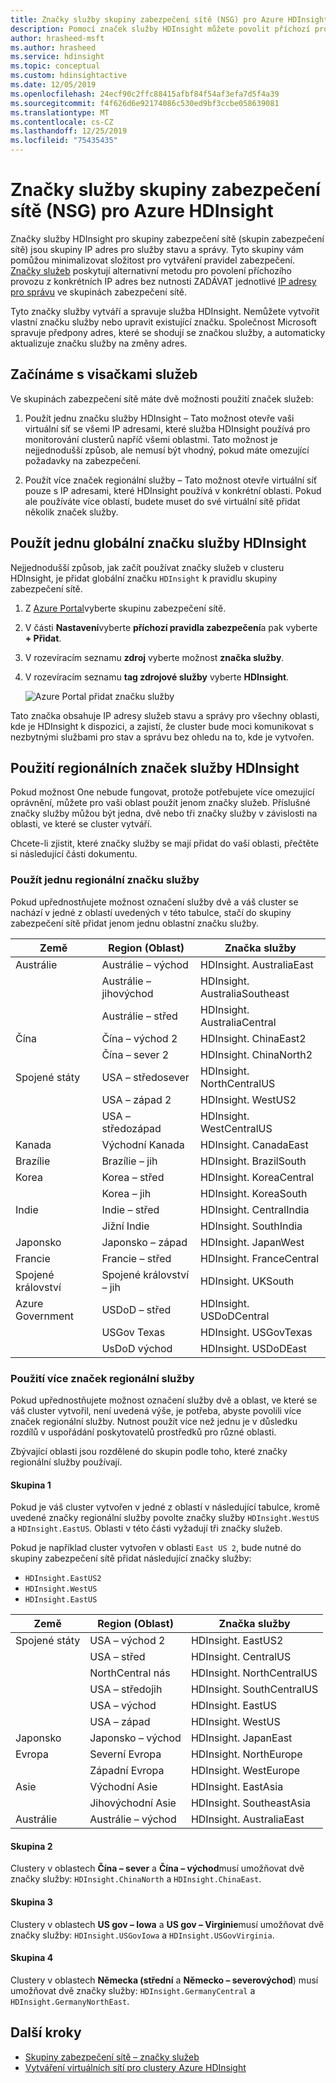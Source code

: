 ```yaml
---
title: Značky služby skupiny zabezpečení sítě (NSG) pro Azure HDInsight
description: Pomocí značek služby HDInsight můžete povolit příchozí provoz do clusteru z uzlů služby stavu HDInsight a služeb správy, aniž byste museli explicitně přidávat IP adresy do skupin zabezpečení sítě.
author: hrasheed-msft
ms.author: hrasheed
ms.service: hdinsight
ms.topic: conceptual
ms.custom: hdinsightactive
ms.date: 12/05/2019
ms.openlocfilehash: 24ecf90c2ffc88415afbf84f54af3efa7d5f4a39
ms.sourcegitcommit: f4f626d6e92174086c530ed9bf3ccbe058639081
ms.translationtype: MT
ms.contentlocale: cs-CZ
ms.lasthandoff: 12/25/2019
ms.locfileid: "75435435"
---
```

# <a name="network-security-group-nsg-service-tags-for-azure-hdinsight"></a>Značky služby skupiny zabezpečení sítě (NSG) pro Azure HDInsight

Značky služby HDInsight pro skupiny zabezpečení sítě (skupin zabezpečení sítě) jsou skupiny IP adres pro služby stavu a správy. Tyto skupiny vám pomůžou minimalizovat složitost pro vytváření pravidel zabezpečení. [Značky služeb](../virtual-network/security-overview.md#service-tags) poskytují alternativní metodu pro povolení příchozího provozu z konkrétních IP adres bez nutnosti ZADÁVAT jednotlivé [IP adresy pro správu](hdinsight-management-ip-addresses.md) ve skupinách zabezpečení sítě.

Tyto značky služby vytváří a spravuje služba HDInsight. Nemůžete vytvořit vlastní značku služby nebo upravit existující značku. Společnost Microsoft spravuje předpony adres, které se shodují se značkou služby, a automaticky aktualizuje značku služby na změny adres.

## <a name="getting-started-with-service-tags"></a>Začínáme s visačkami služeb

Ve skupinách zabezpečení sítě máte dvě možnosti použití značek služeb:

1. Použít jednu značku služby HDInsight – Tato možnost otevře vaši virtuální síť se všemi IP adresami, které služba HDInsight používá pro monitorování clusterů napříč všemi oblastmi. Tato možnost je nejjednodušší způsob, ale nemusí být vhodný, pokud máte omezující požadavky na zabezpečení.

1. Použít více značek regionální služby – Tato možnost otevře virtuální síť pouze s IP adresami, které HDInsight používá v konkrétní oblasti. Pokud ale používáte více oblastí, budete muset do své virtuální sítě přidat několik značek služby.

## <a name="use-a-single-global-hdinsight-service-tag"></a>Použít jednu globální značku služby HDInsight

Nejjednodušší způsob, jak začít používat značky služeb v clusteru HDInsight, je přidat globální značku `HDInsight` k pravidlu skupiny zabezpečení sítě.

1. Z [Azure Portal](https://portal.azure.com/)vyberte skupinu zabezpečení sítě.

1. V části **Nastavení**vyberte **příchozí pravidla zabezpečení**a pak vyberte **+ Přidat**.

1. V rozevíracím seznamu **zdroj** vyberte možnost **značka služby**.

1. V rozevíracím seznamu **tag zdrojové služby** vyberte **HDInsight**.

    ![Azure Portal přidat značku služby](./media/hdinisght-service-tags/azure-portal-add-service-tag.png)

Tato značka obsahuje IP adresy služeb stavu a správy pro všechny oblasti, kde je HDInsight k dispozici, a zajistí, že cluster bude moci komunikovat s nezbytnými službami pro stav a správu bez ohledu na to, kde je vytvořen.

## <a name="use-regional-hdinsight-service-tags"></a>Použití regionálních značek služby HDInsight

Pokud možnost One nebude fungovat, protože potřebujete více omezující oprávnění, můžete pro vaši oblast použít jenom značky služeb. Příslušné značky služby můžou být jedna, dvě nebo tři značky služby v závislosti na oblasti, ve které se cluster vytváří.

Chcete-li zjistit, které značky služby se mají přidat do vaší oblasti, přečtěte si následující části dokumentu.

### <a name="use-a-single-regional-service-tag"></a>Použít jednu regionální značku služby

Pokud upřednostňujete možnost označení služby dvě a váš cluster se nachází v jedné z oblastí uvedených v této tabulce, stačí do skupiny zabezpečení sítě přidat jenom jednu oblastní značku služby.

| Země | Region (Oblast) | Značka služby |
| ---- | ---- | ---- |
| Austrálie | Austrálie – východ | HDInsight. AustraliaEast |
| &nbsp; | Austrálie – jihovýchod | HDInsight. AustraliaSoutheast |
| &nbsp; | Austrálie – střed | HDInsight. AustraliaCentral |
| Čína | Čína – východ 2 | HDInsight. ChinaEast2 |
| &nbsp; | Čína – sever 2 | HDInsight. ChinaNorth2 |
| Spojené státy | USA – středosever | HDInsight. NorthCentralUS |
| &nbsp; | USA – západ 2 | HDInsight. WestUS2 |
| &nbsp; | USA – středozápad | HDInsight. WestCentralUS |
| Kanada | Východní Kanada | HDInsight. CanadaEast |
| Brazílie | Brazílie – jih | HDInsight. BrazilSouth |
| Korea | Korea – střed | HDInsight. KoreaCentral |
| &nbsp; | Korea – jih | HDInsight. KoreaSouth |
| Indie | Indie – střed | HDInsight. CentralIndia |
| &nbsp; | Jižní Indie | HDInsight. SouthIndia |
| Japonsko | Japonsko – západ | HDInsight. JapanWest |
| Francie | Francie – střed| HDInsight. FranceCentral |
| Spojené království | Spojené království – jih | HDInsight. UKSouth |
| Azure Government | USDoD – střed   | HDInsight. USDoDCentral |
| &nbsp; | USGov Texas | HDInsight. USGovTexas |
| &nbsp; | UsDoD východ | HDInsight. USDoDEast |

### <a name="use-multiple-regional-service-tags"></a>Použití více značek regionální služby

Pokud upřednostňujete možnost označení služby dvě a oblast, ve které se váš cluster vytvořil, není uvedená výše, je potřeba, abyste povolili více značek regionální služby. Nutnost použít více než jednu je v důsledku rozdílů v uspořádání poskytovatelů prostředků pro různé oblasti.

Zbývající oblasti jsou rozdělené do skupin podle toho, které značky regionální služby používají.

#### <a name="group-1"></a>Skupina 1

Pokud je váš cluster vytvořen v jedné z oblastí v následující tabulce, kromě uvedené značky regionální služby povolte značky služby `HDInsight.WestUS` a `HDInsight.EastUS`. Oblasti v této části vyžadují tři značky služeb.

Pokud je například cluster vytvořen v oblasti `East US 2`, bude nutné do skupiny zabezpečení sítě přidat následující značky služby:

- `HDInsight.EastUS2`
- `HDInsight.WestUS`
- `HDInsight.EastUS`

| Země | Region (Oblast) | Značka služby |
| ---- | ---- | ---- |
| Spojené státy | USA – východ 2 | HDInsight. EastUS2 |
| &nbsp; | USA – střed | HDInsight. CentralUS |
| &nbsp; | NorthCentral nás | HDInsight. NorthCentralUS |
| &nbsp; | USA – středojih | HDInsight. SouthCentralUS |
| &nbsp; | USA – východ | HDInsight. EastUS |
| &nbsp; | USA – západ | HDInsight. WestUS |
| Japonsko | Japonsko – východ | HDInsight. JapanEast |
| Evropa | Severní Evropa | HDInsight. NorthEurope |
| &nbsp; | Západní Evropa| HDInsight. WestEurope |
| Asie | Východní Asie | HDInsight. EastAsia |
| &nbsp; | Jihovýchodní Asie | HDInsight. SoutheastAsia |
| Austrálie | Austrálie – východ | HDInsight. AustraliaEast |

#### <a name="group-2"></a>Skupina 2

Clustery v oblastech **Čína – sever** a **Čína – východ**musí umožňovat dvě značky služby: `HDInsight.ChinaNorth` a `HDInsight.ChinaEast`.

#### <a name="group-3"></a>Skupina 3

Clustery v oblastech **US gov – Iowa** a **US gov – Virginie**musí umožňovat dvě značky služby: `HDInsight.USGovIowa` a `HDInsight.USGovVirginia`.

#### <a name="group-4"></a>Skupina 4

Clustery v oblastech **Německa (střední** a **Německo – severovýchod**) musí umožňovat dvě značky služby: `HDInsight.GermanyCentral` a `HDInsight.GermanyNorthEast`.

## <a name="next-steps"></a>Další kroky

- [Skupiny zabezpečení sítě – značky služeb](../virtual-network/security-overview.md#security-rules)
- [Vytváření virtuálních sítí pro clustery Azure HDInsight](hdinsight-create-virtual-network.md)
